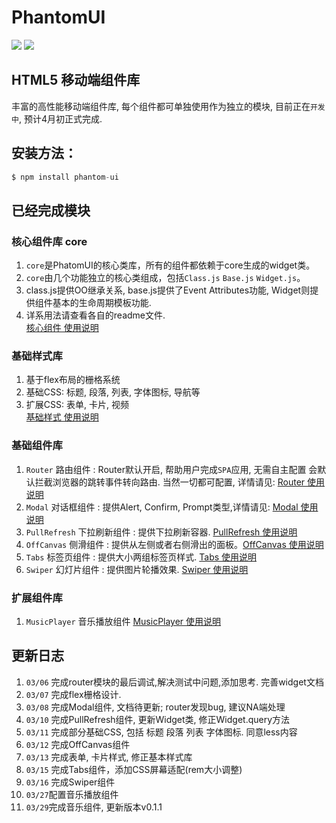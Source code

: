 PhantomUI    
=== 
![](https://travis-ci.org/T-phantom/PhantomUI.svg?branch=master)  ![](https://img.shields.io/badge/npm-v0.1.1-blue.svg)  
## HTML5 移动端组件库  
丰富的高性能移动端组件库, 每个组件都可单独使用作为独立的模块, 目前正在`开发中`, 预计4月初正式完成.   

## 安装方法：  
```javascript  
$ npm install phantom-ui  
```

## 已经完成模块  
### 核心组件库 core   
1. `core`是PhatomUI的核心类库，所有的组件都依赖于core生成的widget类。  
2. `core`由几个功能独立的核心类组成，包括`Class.js` `Base.js` `Widget.js`。    
3. class.js提供OO继承关系, base.js提供了Event Attributes功能, Widget则提供组件基本的生命周期模板功能.  
4. 详系用法请查看各自的readme文件.  
[核心组件 使用说明](https://github.com/T-phantom/PhantomUI/tree/master/src/core)
 
### 基础样式库  
1. 基于flex布局的栅格系统   
2. 基础CSS: 标题, 段落, 列表, 字体图标, 导航等   
3. 扩展CSS: 表单, 卡片, 视频  
[基础样式 使用说明](https://github.com/T-phantom/PhantomUI/tree/master/less)

### 基础组件库  
1.  `Router` 路由组件 : Router默认开启, 帮助用户完成`SPA`应用, 无需自主配置 会默认拦截浏览器的跳转事件转向路由. 当然一切都可配置, 
详情请见: [Router 使用说明](https://github.com/T-phantom/PhantomUI/tree/master/src/widgets/router)    
2. `Modal` 对话框组件 : 提供Alert, Confirm, Prompt类型,详情请见: [Modal 使用说明](https://github.com/T-phantom/PhantomUI/tree/master/src/widgets/modal)  
3. `PullRefresh` 下拉刷新组件 : 提供下拉刷新容器. [PullRefresh 使用说明](https://github.com/T-phantom/PhantomUI/tree/master/src/widgets/pullRefresh)  
4. `OffCanvas`  侧滑组件 : 提供从左侧或者右侧滑出的面板。[OffCanvas 使用说明](https://github.com/T-phantom/PhantomUI/tree/master/src/widgets/offCanvas)  
5. `Tabs` 标签页组件 : 提供大小两组标签页样式. [Tabs 使用说明](https://github.com/T-phantom/PhantomUI/tree/master/src/widgets/tabs)  
6. `Swiper` 幻灯片组件 : 提供图片轮播效果. [Swiper 使用说明](https://github.com/T-phantom/PhantomUI/tree/master/src/widgets/swiper)     

### 扩展组件库  
1. `MusicPlayer` 音乐播放组件 [MusicPlayer 使用说明](https://github.com/T-phantom/PhantomUI/tree/master/src/widgets/musicPlayer)   

## 更新日志  
1. `03/06` 完成router模块的最后调试,解决测试中问题,添加思考. 完善widget文档  
2. `03/07` 完成flex栅格设计.
3. `03/08` 完成Modal组件, 文档待更新; router发现bug, 建议NA端处理
4. `03/10` 完成PullRefresh组件, 更新Widget类, 修正Widget.query方法  
5. `03/11` 完成部分基础CSS, 包括 标题 段落 列表 字体图标. 同意less内容  
6. `03/12` 完成OffCanvas组件
7. `03/13` 完成表单, 卡片样式, 修正基本样式库  
8. `03/15` 完成Tabs组件，添加CSS屏幕适配(rem大小调整)
9. `03/16` 完成Swiper组件   
10. `03/27`配置音乐播放组件
11. `03/29`完成音乐组件, 更新版本v0.1.1


    



